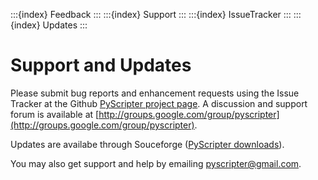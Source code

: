 :::{index} Feedback
:::
:::{index} Support
:::
:::{index} IssueTracker
:::
:::{index} Updates
:::

# Support and Updates


Please submit bug reports and enhancement requests using the Issue Tracker at the  Github 
[PyScripter project page](https://github.com/pyscripter/pyscripter). A discussion and support forum is available at 
[http://groups.google.com/group/pyscripter](http://groups.google.com/group/pyscripter).

 Updates are availabe through Souceforge ([PyScripter downloads](https://sourceforge.net/projects/pyscripter/files)).  

You may  also get support and help by emailing [pyscripter@gmail.com](mailto://pyscripter@gmail.com).




